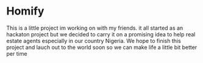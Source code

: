 # Homify
This is a little project im working on with my friends. it all started as an hackaton project but we decided to carry it on a promising idea to help real estate agents especially in our country Nigeria. We hope to finish this project and lauch out to the world soon so we can make life a little bit better per time
